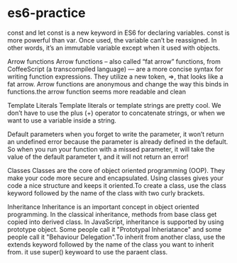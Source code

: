 # es6-practice

const and let
const is a new keyword in ES6 for declaring variables. const is more powerful than var. Once used, the variable can’t be reassigned. In other words, it’s an immutable variable except when it used with objects.

Arrow functions
Arrow functions – also called “fat arrow” functions, from CoffeeScript (a transcompiled language) — are a more concise syntax for writing function expressions. They utilize a new token, =>, that looks like a fat arrow. Arrow functions are anonymous and change the way this binds in functions.the arrow function seems more readable and clean

Template Literals
Template literals or template strings are pretty cool. We don’t have to use the plus (+) operator to concatenate strings, or when we want to use a variable inside a string.

Default parameters
when you forget to write the parameter, it won’t return an undefined error because the parameter is already defined in the default. So when you run your function with a missed parameter, it will take the value of the default parameter t, and it will not return an error!

Classes
Classes are the core of object oriented programming (OOP). They make your code more secure and encapsulated. Using classes gives your code a nice structure and keeps it oriented.To create a class, use the class keyword followed by the name of the class with two curly brackets.

Inheritance 
Inheritance is an important concept in object oriented programming. In the classical inheritance, methods from base class get copied into derived class. In JavaScript, inheritance is supported by using prototype object. Some people call it "Prototypal Inheriatance" and some people call it "Behaviour Delegation".To inherit from another class, use the extends keyword followed by the name of the class you want to inherit from. it use super() keywoard to use the paraent class.

